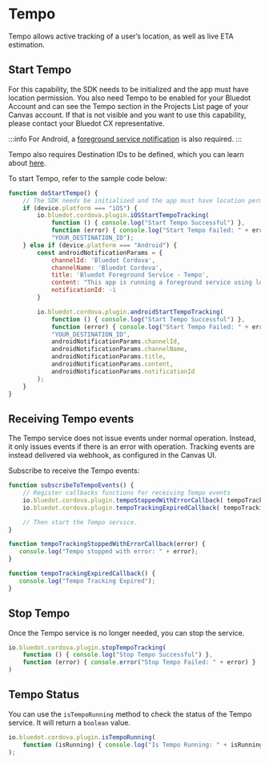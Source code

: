 Tempo
===============

Tempo allows active tracking of a user’s location, as well as live ETA estimation.

Start Tempo
-----------

For this capability, the SDK needs to be initialized and the app must have location permission. You also need Tempo to be enabled for your Bluedot Account and can see the Tempo section in the Projects List page of your Canvas account. If that is not visible and you want to use this capability, please contact your Bluedot CX representative.

:::info
For Android, a [foreground service notification](../Android/Location%20Permission%20&%20Notifications%20Best%20Practices.md) is also required.
:::

Tempo also requires Destination IDs to be defined, which you can learn about [here](../../Tempo/Create%20your%20destinations.md).

To start Tempo, refer to the sample code below:

```js
function doStartTempo() {
    // The SDK needs be initialized and the app must have location permissions.
    if (device.platform === "iOS") {
        io.bluedot.cordova.plugin.iOSStartTempoTracking(
            function () { console.log("Start Tempo Successful") },
            function (error) { console.log("Start Tempo Failed: " + error) },
            "YOUR_DESTINATION_ID");
    } else if (device.platform === "Android") {
        const androidNotificationParams = {
            channelId: 'Bluedot Cordova',
            channelName: 'Bluedot Cordova',
            title: 'Bluedot Foreground Service - Tempo',
            content: "This app is running a foreground service using location services",
            notificationId: -1
        }

        io.bluedot.cordova.plugin.androidStartTempoTracking(
            function () { console.log("Start Tempo Successful") },
            function (error) { console.log("Start Tempo Failed: " + error) },
            "YOUR_DESTINATION_ID",
            androidNotificationParams.channelId,
            androidNotificationParams.channelName,
            androidNotificationParams.title,
            androidNotificationParams.content,
            androidNotificationParams.notificationId
        );
    }
}
```

Receiving Tempo events
----------------------

The Tempo service does not issue events under normal operation. Instead, it only issues events if there is an error with operation. Tracking events are instead delivered via webhook, as configured in the Canvas UI.

Subscribe to receive the Tempo events:
```js
function subscribeToTempoEvents() {
    // Register callbacks functions for receiving Tempo events
    io.bluedot.cordova.plugin.tempoStoppedWithErrorCallback( tempoTrackingStoppedWithErrorCallback );
    io.bluedot.cordova.plugin.tempoTrackingExpiredCallback( tempoTrackingExpiredCallback );

    // Then start the Tempo service.
}

function tempoTrackingStoppedWithErrorCallback(error) {
   console.log("Tempo stopped with error: " + error);
}

function tempoTrackingExpiredCallback() {
   console.log("Tempo Tracking Expired");
}
```

Stop Tempo
----------

Once the Tempo service is no longer needed, you can stop the service.

```js
io.bluedot.cordova.plugin.stopTempoTracking(
    function () { console.log("Stop Tempo Successful") },
    function (error) { console.error("Stop Tempo Failed: " + error) }
)
```

Tempo Status
------------

You can use the `isTempoRunning` method to check the status of the Tempo service. It will return a `boolean` value.
```js
io.bluedot.cordova.plugin.isTempoRunning(
    function (isRunning) { console.log("Is Tempo Running: " + isRunning) }
);
```
